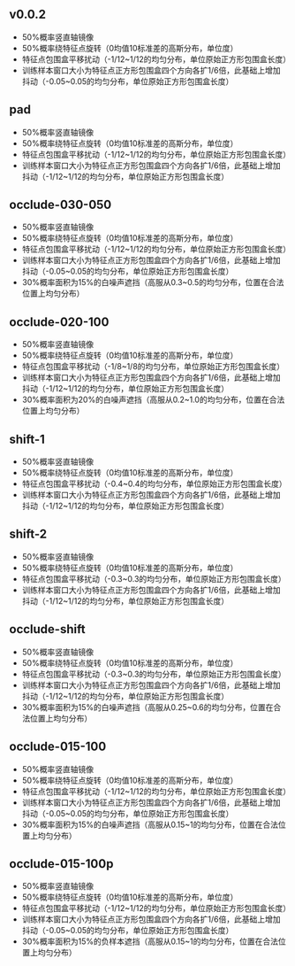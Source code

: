 ## v0.0.2

- 50%概率竖直轴镜像
- 50%概率绕特征点旋转（0均值10标准差的高斯分布，单位度）
- 特征点包围盒平移扰动（-1/12~1/12的均匀分布，单位原始正方形包围盒长度）
- 训练样本窗口大小为特征点正方形包围盒四个方向各扩1/6倍，此基础上增加抖动（-0.05~0.05的均匀分布，单位原始正方形包围盒长度）

## pad

- 50%概率竖直轴镜像
- 50%概率绕特征点旋转（0均值10标准差的高斯分布，单位度）
- 特征点包围盒平移扰动（-1/12~1/12的均匀分布，单位原始正方形包围盒长度）
- 训练样本窗口大小为特征点正方形包围盒四个方向各扩1/6倍，此基础上增加抖动（-1/12~1/12的均匀分布，单位原始正方形包围盒长度）

## occlude-030-050

- 50%概率竖直轴镜像
- 50%概率绕特征点旋转（0均值10标准差的高斯分布，单位度）
- 特征点包围盒平移扰动（-1/12~1/12的均匀分布，单位原始正方形包围盒长度）
- 训练样本窗口大小为特征点正方形包围盒四个方向各扩1/6倍，此基础上增加抖动（-0.05~0.05的均匀分布，单位原始正方形包围盒长度）
- 30%概率面积为15%的白噪声遮挡（高服从0.3~0.5的均匀分布，位置在合法位置上均匀分布）

## occlude-020-100

- 50%概率竖直轴镜像
- 50%概率绕特征点旋转（0均值10标准差的高斯分布，单位度）
- 特征点包围盒平移扰动（-1/8~1/8的均匀分布，单位原始正方形包围盒长度）
- 训练样本窗口大小为特征点正方形包围盒四个方向各扩1/6倍，此基础上增加抖动（-1/12~1/12的均匀分布，单位原始正方形包围盒长度）
- 30%概率面积为20%的白噪声遮挡（高服从0.2~1.0的均匀分布，位置在合法位置上均匀分布）

## shift-1

- 50%概率竖直轴镜像
- 50%概率绕特征点旋转（0均值10标准差的高斯分布，单位度）
- 特征点包围盒平移扰动（-0.4~0.4的均匀分布，单位原始正方形包围盒长度）
- 训练样本窗口大小为特征点正方形包围盒四个方向各扩1/6倍，此基础上增加抖动（-1/12~1/12的均匀分布，单位原始正方形包围盒长度）

## shift-2

- 50%概率竖直轴镜像
- 50%概率绕特征点旋转（0均值10标准差的高斯分布，单位度）
- 特征点包围盒平移扰动（-0.3~0.3的均匀分布，单位原始正方形包围盒长度）
- 训练样本窗口大小为特征点正方形包围盒四个方向各扩1/6倍，此基础上增加抖动（-1/12~1/12的均匀分布，单位原始正方形包围盒长度）

## occlude-shift

- 50%概率竖直轴镜像
- 50%概率绕特征点旋转（0均值10标准差的高斯分布，单位度）
- 特征点包围盒平移扰动（-0.3~0.3的均匀分布，单位原始正方形包围盒长度）
- 训练样本窗口大小为特征点正方形包围盒四个方向各扩1/6倍，此基础上增加抖动（-1/12~1/12的均匀分布，单位原始正方形包围盒长度）
- 30%概率面积为15%的白噪声遮挡（高服从0.25~0.6的均匀分布，位置在合法位置上均匀分布）

## occlude-015-100

- 50%概率竖直轴镜像
- 50%概率绕特征点旋转（0均值10标准差的高斯分布，单位度）
- 特征点包围盒平移扰动（-1/12~1/12的均匀分布，单位原始正方形包围盒长度）
- 训练样本窗口大小为特征点正方形包围盒四个方向各扩1/6倍，此基础上增加抖动（-0.05~0.05的均匀分布，单位原始正方形包围盒长度）
- 30%概率面积为15%的白噪声遮挡（高服从0.15~1的均匀分布，位置在合法位置上均匀分布）

## occlude-015-100p

- 50%概率竖直轴镜像
- 50%概率绕特征点旋转（0均值10标准差的高斯分布，单位度）
- 特征点包围盒平移扰动（-1/12~1/12的均匀分布，单位原始正方形包围盒长度）
- 训练样本窗口大小为特征点正方形包围盒四个方向各扩1/6倍，此基础上增加抖动（-0.05~0.05的均匀分布，单位原始正方形包围盒长度）
- 30%概率面积为15%的负样本遮挡（高服从0.15~1的均匀分布，位置在合法位置上均匀分布）
